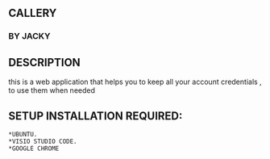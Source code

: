 ## CALLERY
### BY **JACKY**
## DESCRIPTION
this is a web application that helps you to keep all your account credentials , to use them when needed


## SETUP INSTALLATION REQUIRED:

	*UBUNTU.
	*VISIO STUDIO CODE.	
    *GOOGLE CHROME
